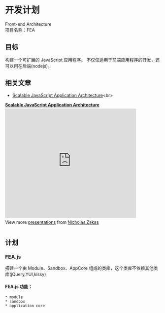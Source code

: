 开发计划
========
Front-end Architecture <br/>
项目名称：FEA

## 目标
构建一个可扩展的 JavaScript 应用程序。
不仅仅适用于前端应用程序的开发，还可以用在后端(nodejs)。

## 相关文章
* [Scalable JavaScript Application Architecture](http://developer.yahoo.com/yui/theater/video.php?v=zakas-architecture)<br\>
<div style="width:425px" id="__ss_1964440"> <strong style="display:block;margin:12px 0 4px"><a href="http://www.slideshare.net/nzakas/scalable-javascript-application-architecture" title="Scalable JavaScript Application Architecture" target="_blank">Scalable JavaScript Application Architecture</a></strong> <iframe src="http://www.slideshare.net/slideshow/embed_code/1964440" width="425" height="355" frameborder="0" marginwidth="0" marginheight="0" scrolling="no"></iframe> <div style="padding:5px 0 12px"> View more <a href="http://www.slideshare.net/" target="_blank">presentations</a> from <a href="http://www.slideshare.net/nzakas" target="_blank">Nicholas Zakas</a> </div> </div>

## 计划

### FEA.js 
搭建一个由 Module、Sandbox、AppCore 组成的类库，这个类库不依赖其他类库(jQuery,YUI,kissy)

#### FEA.js 功能：
    * module
    * sandbox
    * application core

